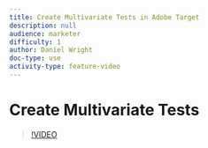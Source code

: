 ```yaml
---
title: Create Multivariate Tests in Adobe Target
description: null
audience: marketer
difficulty: 1
author: Daniel Wright
doc-type: use
activity-type: feature-video
---
```


# Create Multivariate Tests

>[!VIDEO](https://video.tv.adobe.com/v/17395/?quality=12)